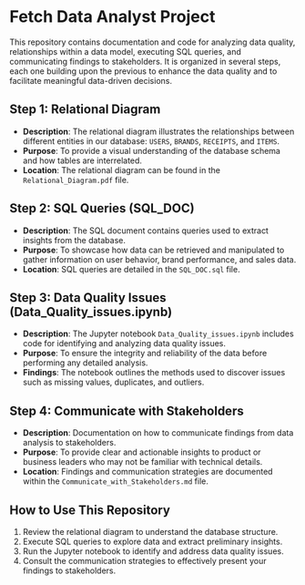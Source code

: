 # Fetch Data Analyst Project

This repository contains documentation and code for analyzing data quality, relationships within a data model, executing SQL queries, and communicating findings to stakeholders. It is organized in several steps, each one building upon the previous to enhance the data quality and to facilitate meaningful data-driven decisions.

## Step 1: Relational Diagram

- **Description**: The relational diagram illustrates the relationships between different entities in our database: `USERS`, `BRANDS`, `RECEIPTS`, and `ITEMS`.
- **Purpose**: To provide a visual understanding of the database schema and how tables are interrelated.
- **Location**: The relational diagram can be found in the `Relational_Diagram.pdf` file.

## Step 2: SQL Queries (SQL_DOC)

- **Description**: The SQL document contains queries used to extract insights from the database.
- **Purpose**: To showcase how data can be retrieved and manipulated to gather information on user behavior, brand performance, and sales data.
- **Location**: SQL queries are detailed in the `SQL_DOC.sql` file.

## Step 3: Data Quality Issues (Data_Quality_issues.ipynb)

- **Description**: The Jupyter notebook `Data_Quality_issues.ipynb` includes code for identifying and analyzing data quality issues.
- **Purpose**: To ensure the integrity and reliability of the data before performing any detailed analysis.
- **Findings**: The notebook outlines the methods used to discover issues such as missing values, duplicates, and outliers.

## Step 4: Communicate with Stakeholders

- **Description**: Documentation on how to communicate findings from data analysis to stakeholders.
- **Purpose**: To provide clear and actionable insights to product or business leaders who may not be familiar with technical details.
- **Location**: Findings and communication strategies are documented within the `Communicate_with_Stakeholders.md` file.

## How to Use This Repository

1. Review the relational diagram to understand the database structure.
2. Execute SQL queries to explore data and extract preliminary insights.
3. Run the Jupyter notebook to identify and address data quality issues.
4. Consult the communication strategies to effectively present your findings to stakeholders.

